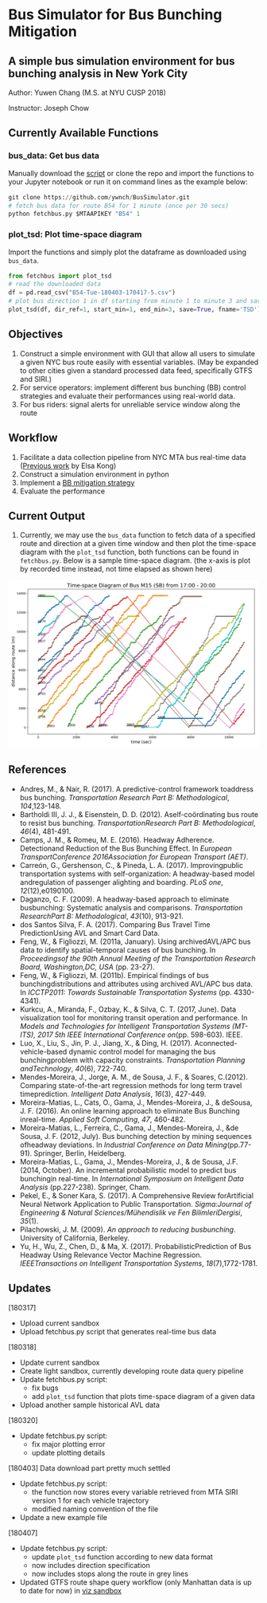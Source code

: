 # Bus Simulator for Bus Bunching Mitigation

## A simple bus simulation environment for bus bunching analysis in New York City

Author: Yuwen Chang (M.S. at NYU CUSP 2018)

Instructor: Joseph Chow

## Currently Available Functions

### bus_data: Get bus data

Manually download the [script](https://github.com/ywnch/BusSimulator/blob/master/fetchbus.py) or clone the repo and import the functions to your Jupyter notebook or run it on command lines as the example below:

```python
git clone https://github.com/ywnch/BusSimulator.git
# fetch bus data for route B54 for 1 minute (once per 30 secs)
python fetchbus.py $MTAAPIKEY "B54" 1
```

### plot_tsd: Plot time-space diagram

Import the functions and simply plot the dataframe as downloaded using `bus_data`.

```python
from fetchbus import plot_tsd
# read the downloaded data
df = pd.read_csv("B54-Tue-180403-170417-5.csv")
# plot bus direction 1 in df starting from minute 1 to minute 3 and save it as TSD.png
plot_tsd(df, dir_ref=1, start_min=1, end_min=3, save=True, fname='TSD')
```

## Objectives

1. Construct a simple environment with GUI that allow all users to simulate a given NYC bus route easily with essential variables. (May be expanded to other cities given a standard processed data feed, specifically GTFS and SIRI.)
2. For service operators: implement different bus bunching (BB) control strategies and evaluate their performances using real-world data.
3. For bus riders: signal alerts for unreliable service window along the route

## Workflow

1. Facilitate a data collection pipeline from NYC MTA bus real-time data ([Previous work](https://github.com/BUILTNYU/Monitoring-Bus-Arrivals-for-Headway-Control-Strategies) by Elsa Kong)
2. Construct a simulation environment in python
3. Implement a [BB mitigation strategy](https://www.sciencedirect.com/science/article/pii/S1568494616303118)
4. Evaluate the performance

## Current Output

1. Currently, we may use the `bus_data` function to fetch data of a specified route and direction at a given time window and then plot the time-space diagram with the `plot_tsd` function, both functions can be found in `fetchbus.py`. Below is a sample time-space diagram. (the x-axis is plot by recorded time instead, not time elapsed as shown here)

![Sample Time-space Diagram](TSD.png)

## References

- Andres, M., & Nair, R. (2017). A predictive-control framework toaddress bus bunching. *Transportation Research Part B: Methodological*, *104*,123-148.
- Bartholdi III, J. J., & Eisenstein, D. D. (2012). Aself-coördinating bus route to resist bus bunching. *TransportationResearch Part B: Methodological*, *46*(4), 481-491.
- Camps, J. M., & Romeu, M. E. (2016). Headway Adherence. Detectionand Reduction of the Bus Bunching Effect. In *European TransportConference 2016Association for European Transport (AET)*.
- Carreón, G., Gershenson, C., & Pineda, L. A. (2017). Improvingpublic transportation systems with self-organization: A headway-based model andregulation of passenger alighting and boarding. *PLoS one*, *12*(12),e0190100.
- Daganzo, C. F. (2009). A headway-based approach to eliminate busbunching: Systematic analysis and comparisons. *Transportation ResearchPart B: Methodological*, *43*(10), 913-921.
- dos Santos Silva, F. A. (2017). Comparing Bus Travel Time PredictionUsing AVL and Smart Card Data.
- Feng, W., & Figliozzi, M. (2011a, January). Using archivedAVL/APC bus data to identify spatial-temporal causes of bus bunching. In *Proceedingsof the 90th Annual Meeting of the Transportation Research Board, Washington,DC, USA* (pp. 23-27).
- Feng, W., & Figliozzi, M. (2011b). Empirical findings of bus bunchingdistributions and attributes using archived AVL/APC bus data. In *ICCTP2011: Towards Sustainable Transportation Systems* (pp. 4330-4341).
- Kurkcu, A., Miranda, F., Ozbay, K., & Silva, C. T. (2017, June). Data visualization tool for monitoring transit operation and performance. In *Models and Technologies for Intelligent Transportation Systems (MT-ITS), 2017 5th IEEE International Conference on*(pp. 598-603). IEEE.
- Luo, X., Liu, S., Jin, P. J., Jiang, X., & Ding, H. (2017). Aconnected-vehicle-based dynamic control model for managing the bus bunchingproblem with capacity constraints. *Transportation Planning andTechnology*, *40*(6), 722-740.
- Mendes-Moreira, J., Jorge, A. M., de Sousa, J. F., & Soares, C.(2012). Comparing state-of-the-art regression methods for long term travel timeprediction. *Intelligent Data Analysis*, *16*(3), 427-449.
- Moreira-Matias, L., Cats, O., Gama, J., Mendes-Moreira, J., & deSousa, J. F. (2016). An online learning approach to eliminate Bus Bunching inreal-time. *Applied Soft Computing*, *47*, 460-482.
- Moreira-Matias, L., Ferreira, C., Gama, J., Mendes-Moreira, J., &de Sousa, J. F. (2012, July). Bus bunching detection by mining sequences ofheadway deviations. In *Industrial Conference on Data Mining*(pp.77-91). Springer, Berlin, Heidelberg.
- Moreira-Matias, L., Gama, J., Mendes-Moreira, J., & de Sousa, J.F. (2014, October). An incremental probabilistic model to predict bus bunchingin real-time. In *International Symposium on Intelligent Data Analysis* (pp.227-238). Springer, Cham.
- Pekel, E., & Soner Kara, S. (2017). A Comprehensive Review forArtificial Neural Network Application to Public Transportation. *Sigma:Journal of Engineering & Natural Sciences/Mühendislik ve Fen BilimleriDergisi*, *35*(1).
- Pilachowski, J. M. (2009). *An approach to reducing busbunching*. University of California, Berkeley.
- Yu, H., Wu, Z., Chen, D., & Ma, X. (2017). ProbabilisticPrediction of Bus Headway Using Relevance Vector Machine Regression. *IEEETransactions on Intelligent Transportation Systems*, *18*(7),1772-1781.

## Updates

[180317]
- Upload current sandbox
- Upload fetchbus.py script that generates real-time bus data

[180318]

- Update current sandbox
- Create light sandbox, currently developing route data query pipeline
- Update fetchbus.py script:
  - fix bugs
  - add `plot_tsd` function that plots time-space diagram of a given data
- Upload another sample historical AVL data

[180320]

- Update fetchbus.py script:
  - fix major plotting error
  - update plotting details

[180403] Data download part pretty much settled

- Update fetchbus.py script:
  - the function now stores every variable retrieved from MTA SIRI version 1 for each vehicle trajectory
  - modified naming convention of the file
- Update a new example file

[180407]

- Update fetchbus.py script:
  - update `plot_tsd` function according to new data format
  - now includes direction specification
  - now includes stops along the route in grey lines
- Updated GTFS route shape query workflow (only Manhattan data is up to date for now) in [viz sandbox](https://github.com/ywnch/BusSimulator/blob/master/sandbox_visualization.ipynb)